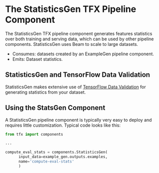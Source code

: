 # The StatisticsGen TFX Pipeline Component

The StatisticsGen TFX pipeline component generates features statistics
over both training and serving data, which can be used by other pipeline
components.
StatisticsGen uses Beam to scale to large datasets.

* Consumes: datasets created by an ExampleGen pipeline component.
* Emits: Dataset statistics.

## StatisticsGen and TensorFlow Data Validation

StatisticsGen makes extensive use of [TensorFlow Data Validation](tfdv.md) for
generating statistics from your dataset.

## Using the StatsGen Component

A StatisticsGen pipeline component is typically very easy to deploy and
requires little
customization. Typical code looks like this:

```python
from tfx import components

...

compute_eval_stats = components.StatisticsGen(
      input_data=example_gen.outputs.examples,
      name='compute-eval-stats'
      )
```
